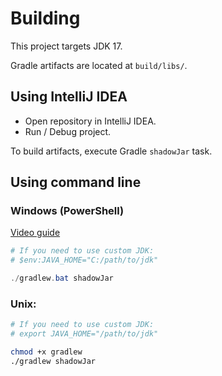 # Building

This project targets JDK 17.

Gradle artifacts are located at `build/libs/`. 

## Using IntelliJ IDEA

* Open repository in IntelliJ IDEA.
* Run / Debug project.

To build artifacts, execute Gradle `shadowJar` task.

## Using command line

### Windows (PowerShell)
[Video guide](https://youtu.be/U7vZMEbxYh8)  

```powershell
# If you need to use custom JDK:
# $env:JAVA_HOME="C:/path/to/jdk"

./gradlew.bat shadowJar
```


### Unix:
```bash
# If you need to use custom JDK:
# export JAVA_HOME="/path/to/jdk"

chmod +x gradlew
./gradlew shadowJar
```

